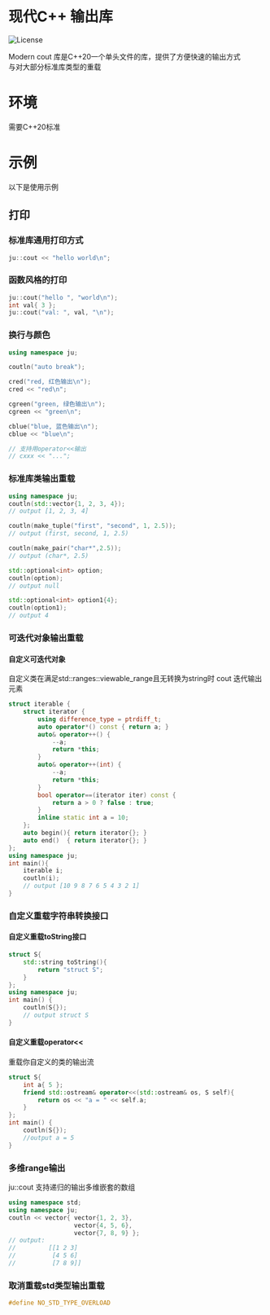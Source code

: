 # 现代C++ 输出库

![License](https://img.shields.io/github/license/jujinqian162/Modern-Cout)


Modern cout 库是C++20一个单头文件的库，提供了方便快速的输出方式 \
与对大部分标准库类型的重载
# 环境
需要C++20标准
# 示例
以下是使用示例
## 打印
### 标准库通用打印方式
```cpp
ju::cout << "hello world\n";   
```
### 函数风格的打印

```cpp
ju::cout("hello ", "world\n");
int val{ 3 };
ju::cout("val: ", val, "\n");
```

### 换行与颜色
```cpp
using namespace ju;

coutln("auto break"); 

cred("red, 红色输出\n");
cred << "red\n";

cgreen("green, 绿色输出\n");
cgreen << "green\n";

cblue("blue, 蓝色输出\n");
cblue << "blue\n";

// 支持用operator<<输出
// cxxx << "...";
```

### 标准库类输出重载

```cpp
using namespace ju;
coutln(std::vector{1, 2, 3, 4});
// output [1, 2, 3, 4]

coutln(make_tuple("first", "second", 1, 2.5));
// output (first, second, 1, 2.5)

coutln(make_pair("char*",2.5));
// output (char*, 2.5)

std::optional<int> option;
coutln(option);
// output null

std::optional<int> option1{4};
coutln(option1);
// output 4
```


### 可迭代对象输出重载
#### 自定义可迭代对象
自定义类在满足std::ranges::viewable_range且无转换为string时
cout 迭代输出元素
```cpp
struct iterable {
    struct iterator {
        using difference_type = ptrdiff_t;
        auto operator*() const { return a; }
        auto& operator++() {
            --a;
            return *this;
        }
        auto& operator++(int) {
            --a;
            return *this;
        }
        bool operator==(iterator iter) const {
            return a > 0 ? false : true;
        }
        inline static int a = 10;
    };
    auto begin(){ return iterator{}; }
    auto end()  { return iterator{}; }
};
using namespace ju;
int main(){
    iterable i;
    coutln(i);
    // output [10 9 8 7 6 5 4 3 2 1]
}


```
### 自定义重载字符串转换接口
#### 自定义重载toString接口
```cpp
struct S{
    std::string toString(){
        return "struct S";
    }
};
using namespace ju;
int main() {
    coutln(S{});
    // output struct S
}
```
#### 自定义重载operator<<
重载你自定义的类的输出流
```cpp
struct S{
    int a{ 5 };
    friend std::ostream& operator<<(std::ostream& os, S self){
        return os << "a = " << self.a;
    }
};
int main() {
    coutln(S{});
    //output a = 5
}
```

### 多维range输出
ju::cout 支持递归的输出多维嵌套的数组
```cpp
using namespace std;
using namespace ju;
coutln << vector{ vector{1, 2, 3}, 
                  vector{4, 5, 6}, 
                  vector{7, 8, 9} };
// output: 
//         [[1 2 3] 
//          [4 5 6] 
//          [7 8 9]]
```

### 取消重载std类型输出重载
```cpp
#define NO_STD_TYPE_OVERLOAD
```